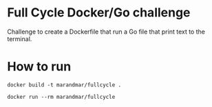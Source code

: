 # Full Cycle Docker/Go challenge
Challenge to create a Dockerfile that run a Go file that print text to the terminal.

# How to run
```
docker build -t marandmar/fullcycle .
```

```
docker run --rm marandmar/fullcycle
```

